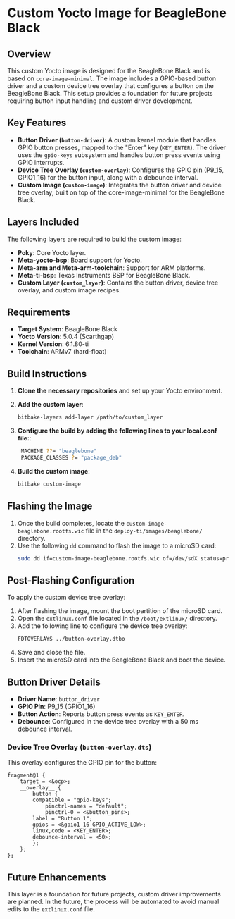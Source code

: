 # Custom Yocto Image for BeagleBone Black

## Overview

This custom Yocto image is designed for the BeagleBone Black and is based on `core-image-minimal`. The image includes a GPIO-based button driver and a custom device tree overlay that configures a button on the BeagleBone Black. This setup provides a foundation for future projects requiring button input handling and custom driver development.

## Key Features

- **Button Driver (`button-driver`)**: A custom kernel module that handles GPIO button presses, mapped to the "Enter" key (`KEY_ENTER`). The driver uses the `gpio-keys` subsystem and handles button press events using GPIO interrupts.
- **Device Tree Overlay (`custom-overlay`)**: Configures the GPIO pin (P9_15, GPIO1_16) for the button input, along with a debounce interval.
- **Custom Image (`custom-image`)**: Integrates the button driver and device tree overlay, built on top of the core-image-minimal for the BeagleBone Black.

## Layers Included

The following layers are required to build the custom image:

- **Poky**: Core Yocto layer.
- **Meta-yocto-bsp**: Board support for Yocto.
- **Meta-arm and Meta-arm-toolchain**: Support for ARM platforms.
- **Meta-ti-bsp**: Texas Instruments BSP for BeagleBone Black.
- **Custom Layer (`custom_layer`)**: Contains the button driver, device tree overlay, and custom image recipes.

## Requirements

- **Target System**: BeagleBone Black
- **Yocto Version**: 5.0.4 (Scarthgap)
- **Kernel Version**: 6.1.80-ti  
- **Toolchain**: ARMv7 (hard-float)

## Build Instructions

1. **Clone the necessary repositories** and set up your Yocto environment.

2. **Add the custom layer**:
   ```bash
   bitbake-layers add-layer /path/to/custom_layer
   ```
   
3. **Configure the build by adding the following lines to your local.conf file:**:
   ```bash
    MACHINE ??= "beaglebone"
    PACKAGE_CLASSES ?= "package_deb"
   ```

4. **Build the custom image**:
   ```bash
   bitbake custom-image
   ```

## Flashing the Image

1. Once the build completes, locate the `custom-image-beaglebone.rootfs.wic` file in the `deploy-ti/images/beaglebone/` directory.
2. Use the following `dd` command to flash the image to a microSD card:
   ```bash
   sudo dd if=custom-image-beaglebone.rootfs.wic of=/dev/sdX status=progress bs=4096 && sync
   ```

## Post-Flashing Configuration

To apply the custom device tree overlay:

1. After flashing the image, mount the boot partition of the microSD card.
2. Open the `extlinux.conf` file located in the `/boot/extlinux/` directory.
3. Add the following line to configure the device tree overlay:
   ```bash
   FDTOVERLAYS ../button-overlay.dtbo
   ```
4. Save and close the file.
5. Insert the microSD card into the BeagleBone Black and boot the device.

## Button Driver Details

- **Driver Name**: `button_driver`
- **GPIO Pin**: P9_15 (GPIO1_16)
- **Button Action**: Reports button press events as `KEY_ENTER`.
- **Debounce**: Configured in the device tree overlay with a 50 ms debounce interval.

### Device Tree Overlay (`button-overlay.dts`)

This overlay configures the GPIO pin for the button:
```dts
fragment@1 {
    target = <&ocp>;
    __overlay__ {
        button {
	    compatible = "gpio-keys";
            pinctrl-names = "default";
            pinctrl-0 = <&button_pins>;
	    label = "Button 1";
	    gpios = <&gpio1 16 GPIO_ACTIVE_LOW>;
	    linux,code = <KEY_ENTER>;
	    debounce-interval = <50>;
        };
    };
};
```

## Future Enhancements

This layer is a foundation for future projects, custom driver improvements are planned.
In the future, the process will be automated to avoid manual edits to the `extlinux.conf` file.
